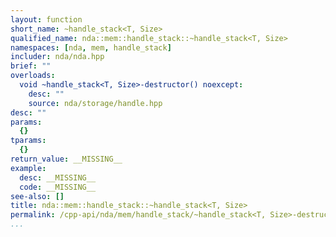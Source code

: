 ```yaml
---
layout: function
short_name: ~handle_stack<T, Size>
qualified_name: nda::mem::handle_stack::~handle_stack<T, Size>
namespaces: [nda, mem, handle_stack]
includer: nda/nda.hpp
brief: ""
overloads:
  void ~handle_stack<T, Size>-destructor() noexcept:
    desc: ""
    source: nda/storage/handle.hpp
desc: ""
params:
  {}
tparams:
  {}
return_value: __MISSING__
example:
  desc: __MISSING__
  code: __MISSING__
see-also: []
title: nda::mem::handle_stack::~handle_stack<T, Size>
permalink: /cpp-api/nda/mem/handle_stack/~handle_stack<T, Size>-destructor
...
```


